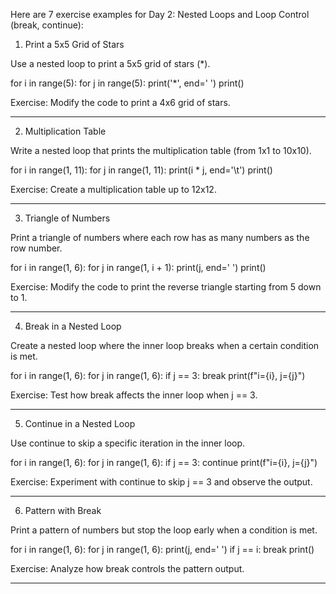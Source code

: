 Here are 7 exercise examples for Day 2: Nested Loops and Loop Control (break, continue):

1. Print a 5x5 Grid of Stars

Use a nested loop to print a 5x5 grid of stars (*).

for i in range(5):
    for j in range(5):
        print('*', end=' ')
    print()

Exercise: Modify the code to print a 4x6 grid of stars.


---

2. Multiplication Table

Write a nested loop that prints the multiplication table (from 1x1 to 10x10).

for i in range(1, 11):
    for j in range(1, 11):
        print(i * j, end='\t')
    print()

Exercise: Create a multiplication table up to 12x12.


---

3. Triangle of Numbers

Print a triangle of numbers where each row has as many numbers as the row number.

for i in range(1, 6):
    for j in range(1, i + 1):
        print(j, end=' ')
    print()

Exercise: Modify the code to print the reverse triangle starting from 5 down to 1.


---

4. Break in a Nested Loop

Create a nested loop where the inner loop breaks when a certain condition is met.

for i in range(1, 6):
    for j in range(1, 6):
        if j == 3:
            break
        print(f"i={i}, j={j}")

Exercise: Test how break affects the inner loop when j == 3.


---

5. Continue in a Nested Loop

Use continue to skip a specific iteration in the inner loop.

for i in range(1, 6):
    for j in range(1, 6):
        if j == 3:
            continue
        print(f"i={i}, j={j}")

Exercise: Experiment with continue to skip j == 3 and observe the output.


---




6. Pattern with Break

Print a pattern of numbers but stop the loop early when a condition is met.

for i in range(1, 6):
    for j in range(1, 6):
        print(j, end=' ')
        if j == i:
            break
    print()

Exercise: Analyze how break controls the pattern output.


---
